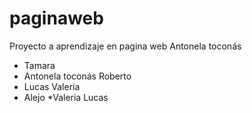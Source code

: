 ﻿# paginaweb

Proyecto a aprendizaje en pagina web 
Antonela toconás
* Tamara
* Antonela toconás
Roberto
* Lucas
Valeria
* Alejo
*Valeria
Lucas

